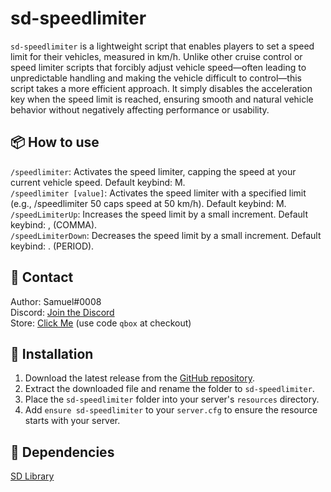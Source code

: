 # sd-speedlimiter

`sd-speedlimiter` is a lightweight script that enables players to set a speed limit for their vehicles, measured in km/h. Unlike other cruise control or speed limiter scripts that forcibly adjust vehicle speed—often leading to unpredictable handling and making the vehicle difficult to control—this script takes a more efficient approach. It simply disables the acceleration key when the speed limit is reached, ensuring smooth and natural vehicle behavior without negatively affecting performance or usability.

## 📦 How to use
`/speedlimiter`: Activates the speed limiter, capping the speed at your current vehicle speed. Default keybind: M.<br>
`/speedlimiter [value]`: Activates the speed limiter with a specified limit (e.g., /speedlimiter 50 caps speed at 50 km/h). Default keybind: M.<br>
`/speedLimiterUp`: Increases the speed limit by a small increment. Default keybind: , (COMMA).<br>
`/speedLimiterDown`: Decreases the speed limit by a small increment. Default keybind: . (PERIOD).<br>

## 🔔 Contact
Author: Samuel#0008  
Discord: [Join the Discord](https://discord.gg/samueldev)<br>
Store: [Click Me](https://fivem.samueldev.shop) (use code `qbox` at checkout)

## 💾 Installation
1. Download the latest release from the [GitHub repository](https://github.com/Samuels-Development/sd-speedlimiter/releases).
2. Extract the downloaded file and rename the folder to `sd-speedlimiter`.
3. Place the `sd-speedlimiter` folder into your server's `resources` directory.
4. Add `ensure sd-speedlimiter` to your `server.cfg` to ensure the resource starts with your server.

## 📖 Dependencies
[SD Library](https://github.com/Samuels-Development/sd_lib/releases)
